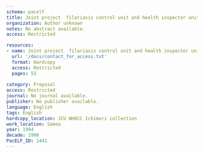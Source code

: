 ```yaml
---
schema: pacelf
title: Joint project  filariasis control unit and health inspector unit mosquito and pest control in Western Samoa for September 1994 - January 1995
organization: Author unknown
notes: No abstract available.
access: Restricted

resources:
- name: Joint project  filariasis control unit and health inspector unit mosquito and pest control in Western Samoa for September 1994 - January 1995
  url: '/docs/contact_for_access.txt'
  format: Hardcopy
  access: Restricted
  pages: 55
 
category: Proposal
access: Restricted
journal: No journal available.
publisher: No publisher available. 
language: English 
tags: English 
hardcopy_location: JCU WHOCC Ichimori collection
work_location: Samoa
year: 1994
decade: 1990
PacELF_ID: 1441
---
```

